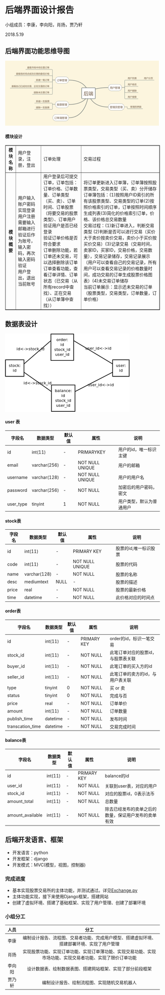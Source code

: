 # 后端界面设计报告

小组成员：李康，李向阳，肖扬，贾乃轩

2018.5.19

## 后端界面功能思维导图
![后端](/FinTechExchange/Img/后端.png)
#### 模块设计
<center>
<table border='1'>
<tr>
<th>模块名称</th>
<td>用户登录，注册，登出</td>
<td>订单处理</td>
<td>交易过程</td>
</tr>
<tr>
<th>模块概要</th>

<td>
用户输入账户密码实现登录</br>
用户注册需要输入邮箱进行验证后作为账号，输入密码，再次输入密码验证</br>
用户登出，退出当前账号
</td>
<td>
用户登录后可提交订单，订单包括：订单价格、订单数量、订单类型（买、卖）、订单时间、订单股票（将要交易的股票类型）、订单用户</br>
验证用户是否已经登录</br>
验证订单价格是否符合要求</br>
订单删除功能，若订单还未交易，可以选择删除该订单</br>
订单查看功能，查看订单详情、订单状态（已交易（从所有record中查找）、正在交易（从订单簿中查找））
</td>
<td>
将订单更新进入订单簿，订单簿按照股票类型，交易类型（买、卖）分开储存</br>
订单簿包括：(1)按照用户ID索引的所有该股票类型、交易类型的订单(2)按照价格索引的订单，订单按照时间顺序生成列表(3)简化的价格索引订单，价格、该价格总交易数量</br>
交易过程：(1)新订单进入，判断交易类型 (2)判断是否可以进行交易（买价大于卖价按卖价交易，卖价小于买价按买价交易）(3)记录交易（交易时间，卖家ID，买家ID，交易价格，交易数量），交易记录储存，交易记录展示（用户可以查看自己的交易记录，所有用户可以查看交易记录的价格数量时间，成功交易的订单生成股票价格图表）(4)未交易订单储存</br>
当前订单展示：显示还未交易的订单（股票类型，交易类型，订单数量，订单价格）

</td>
</tr>
</table>
</center>


## 数据表设计
![db](/FinTechExchange/Img/db.png)
#### user 表

| 字段名    | 数据类型     | 默认值 | 属性            | 说明                     |
|-----------|--------------|--------|-----------------|--------------------------|
| id        | int(11)      | -      | PRIMARYKEY      | 用户的id，唯一标识主键   |
| email | varchar(256) | -      | NOT NULL UNIQUE | 用户的邮箱               |
| username  | varchar(128) | -      | NOT NULL UNIQUE | 用户的用户名             |
| password  | varchar(256) | -      | NOT NULL        | 加密后的用户密码，密文   |
| user_type | tinyint      | 1      | NOT NULL        | 用户类型，默认为普通用户 |

#### stock表

| 字段名 | 数据类型     | 默认值 | 属性            | 说明                  |
|--------|--------------|--------|-----------------|-----------------------|
| id     | int(11)      | -      | PRIMARY KEY     | 股票的id,唯一标识股票 |
| code   | int(11)      | -      | NOT NULL UNIQUE | 股票的代码            |
| name   | varchar(128) | -      | NOT NULL        | 股票的名称            |
| desc   | mediumtext   | NULL   | -               | 股票的描述            |
| price  | real         | -      | NOT NULL        | 股票的最新价格        |
| time   | datetime     | -      | NOT NULL        | 此价格对应的时间点         |

#### order表

| 字段名           | 数据类型 | 默认值 | 属性        | 说明                               |
|------------------|----------|--------|-------------|------------------------------------|
| id               | int(11)  | -      | PRIMARY KEY | order的id，标识一笔交易            |
| stock_id         | int(11)  | -      | NOT NULL    | 此笔订单对应的股票id，与股票表关联 |
| buyer_id         | int(11)  | -      | NOT NULL    | 此笔订单的买入方的id               |
| seller_id        | int(11)  | -      | NOT NULL    | 此笔订单的卖方的id，与用户表关联   |
| type             | tinyint  | 0      | NOT NULL    | 买 or 卖                           |
| status           | tinyint  | 0      | NOT NULL    | 完成与否                           |
| price            | real     | -      | NOT NULL    | 订单单价                           |
| amount           | int(11)  | -      | NOT NULL    | 订单数量                           |
| publish_time     | datetime | -      | NOT NULL    | 发布时间                           |
| transcation_time | datetime | - | NOT NULL            | 交易完成时间                       |

#### balance表

| 字段名           | 数据类型 | 默认值 | 属性        | 说明                     |
|------------------|----------|--------|-------------|--------------------------|
| id               | int(11)  | -      | PRIMARY KEY | balance的id              |
| user_id          | int(11)  | -      | NOT NULL    | 关联到user表，对应的用户 |
| stock_id         | int(11)  | -      | NOT NULL    | 对应的股票id，0表示法币  |
| amount_total     | int(11)  | -      | NOT NULL    | 总数量                   |
| amount_available | int(11)  | -      | NOT NULL    | 除去已经发布的卖单之后的数量，保证用户发布的卖单有效 |






## 后端开发语言、框架
* 开发语言：python
* 开发框架：django
* 开发模式：MVC(模型，视图，控制器)

### 完成进度
* 基本实现股票交易所的主体功能，并测试通过。详见[Exchange.py](/FinTechExchange/Exchange.py)
* 主体功能实现，接下来使用Django框架，搭建网站
* 创建了虚拟环境、搭建了基础框架、实现了用户管理、创建了部署环境

### 小组分工
|人员|分工|
|:-:|:-:|
|李康|编制设计报告、流程图、交易者功能、完成用户模型、搭建虚拟环境、搭建部署环境、实现了用户管理|
|肖扬|实现股票功能、实现订单功能、实现订单薄功能、实现交易功能、实现市场功能、实现交易者功能、实现了限价订单功能|
|李向阳|设计数据表、绘制数据表图、搭建网站框架、实现了部分前段框架|
|贾乃轩|编制设计报告、绘制流程图、实现随机交易机器人|
